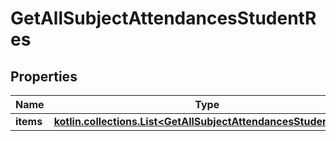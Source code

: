 
# GetAllSubjectAttendancesStudentRes

## Properties
| Name | Type | Description | Notes |
| ------------ | ------------- | ------------- | ------------- |
| **items** | [**kotlin.collections.List&lt;GetAllSubjectAttendancesStudentItem&gt;**](GetAllSubjectAttendancesStudentItem.md) |  |  |



